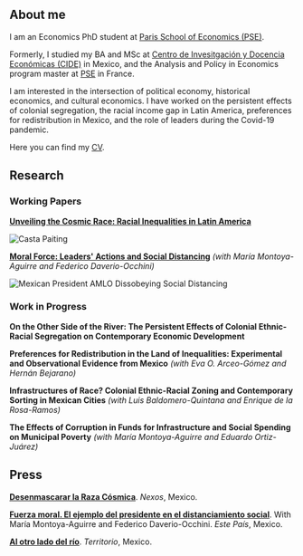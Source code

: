 ## About me

I am an Economics PhD student at [Paris School of Economics (PSE)](https://www.parisschoolofeconomics.eu/en/).

Formerly, I studied my BA and MSc at [Centro de Invesitgación y Docencia Económicas (CIDE)](https://www.cide.edu/de/) in Mexico, and the Analysis and Policy in Economics program master at [PSE](https://www.parisschoolofeconomics.eu/en/teaching/masters-program/ape-analysis-policy-in-economics/) in France.

I am interested in the intersection of political economy, historical economics, and cultural economics. 
I have worked on the persistent effects of colonial segregation, the racial income gap in Latin America, preferences for redistribution in Mexico, and the role of leaders during the Covid-19 pandemic.

Here you can find my [CV](https://www.dropbox.com/s/993p8rkj2pdeid8/Woo-Mora%20CV.pdf?dl=0).

## Research

### Working Papers

**[Unveiling the Cosmic Race: Racial Inequalities in Latin America](https://papers.ssrn.com/sol3/papers.cfm?abstract_id=3870741)**

![Casta Paiting](https://previews.dropbox.com/p/thumb/ABSHE7HWm4COHdsHoxClKe_W3R6BEg2B2lnA--8OfcKQoG4CdpC67euiCHP_vLfgwqoi9B0eZI0myTkyejeM_gt_yEf0QpznJ5xH1CqSNtHT1hlYoMyiEAjtPd33cDY2rc7EtcMY-DoxHUnFG_GU0I2NHjnOCbrZjmG1vQyz_6EugrZvu3FlSVznMSyPvnI28Y5BzeLnX2_MnV2um2mVzZdiTXxzjhnbpOCsLpHpJ1LQS19E3hSsWHPwkqF4E2AMh20fMrJlnNh50mGBYyUYSRmcAxbs329NgO86Pp68flF54OG3QVsIlhU4Sa3uKZV6HXO45V57LFW0Zpq1xotoSmUD_gmwlRlkhas0SyWydhkjQQ/p.png?fv_content=true&size_mode=5)

**[Moral Force: Leaders' Actions and Social Distancing](https://papers.ssrn.com/sol3/papers.cfm?abstract_id=3678980)** *(with María Montoya-Aguirre and Federico Daverio-Occhini)*

![Mexican President AMLO Dissobeying Social Distancing](https://previews.dropbox.com/p/thumb/ABSl7EB_YqXoSZzLUqKTKdOV6frfVJguvfdcPDJVuOPhMMjX6tOTzOUuuI7afycAPbZJ0ntqR21F7EhK7w5P9lnzmsS5LA7dOz4QamlKT4PiilJjS7vfVHiZDsxvQ57_kSEMjCK86Ttnb6oOAQTetxBHzqSsJ3KjjbE2-H7N5YfDaWYKgpmfsj7HC9_coo-5A22wCMIHirac2F7CoLOg0NxoM6qnzXOF1p-N4JwRvPZOg2HDxb4ryqZRWslsY-px70UuMzvf5I54sJvVtTVaUfodVSDGgEzYrwYwETgy40-55Y60yva4xTE43HmgUaFbG7RS6Hb8IGBr32r2aq_bKcyU5h-l8emAP430VLip22n3jA/p.png?fv_content=true&size_mode=5)


### Work in Progress

**On the Other Side of the River: The Persistent Effects of Colonial Ethnic-Racial Segregation on Contemporary Economic Development**

**Preferences for Redistribution in the Land of Inequalities: Experimental and Observational Evidence from Mexico** *(with Eva O. Arceo-Gómez and Hernán Bejarano)*

**Infrastructures of Race? Colonial Ethnic-Racial Zoning and Contemporary Sorting in Mexican Cities** *(with Luis Baldomero-Quintana and Enrique de la Rosa-Ramos)*

**The Effects of Corruption in Funds for Infrastructure and Social Spending on Municipal Poverty** *(with María Montoya-Aguirre and Eduardo Ortiz-Juárez)*

## Press

**[Desenmascarar la Raza Cósmica](https://economia.nexos.com.mx/desenmascarar-la-raza-cosmica/)**. *Nexos*, Mexico.

**[Fuerza moral. El ejemplo del presidente en el distanciamiento social](https://estepais.com/tendencias_y_opiniones/fuerza-moral-el-ejemplo-del-presidente-en-el-distanciamiento-social/)**. With María Montoya-Aguirre and Federico Daverio-Occhini. *Este País*, Mexico.

**[Al otro lado del río](https://www.territorio.mx/al-otro-lado-del-rio/)**. *Territorio*, Mexico.
